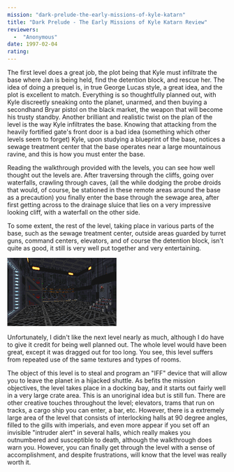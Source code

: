 ```yaml
---
mission: "dark-prelude-the-early-missions-of-kyle-katarn"
title: "Dark Prelude - The Early Missions of Kyle Katarn Review"
reviewers: 
  -  "Anonymous"
date: 1997-02-04
rating:
---
```


The first level does a great job, the plot being that Kyle must infiltrate the base where Jan is being held, find the detention block, and rescue her. The idea of doing a prequel is, in true George Lucas style, a great idea, and the plot is excellent to match. Everything is so thoughtfully planned out, with Kyle discreetly sneaking onto the planet, unarmed, and then buying a secondhand Bryar pistol on the black market, the weapon that will become his trusty standby. Another brilliant and realistic twist on the plan of the level is the way Kyle infiltrates the base. Knowing that attacking from the heavily fortified gate's front door is a bad idea (something which other levels seem to forget) Kyle, upon studying a blueprint of the base, notices a sewage treatment center that the base operates near a large mountainous ravine, and this is how you must enter the base.

Reading the walkthrough provided with the levels, you can see how well thought out the levels are. After traversing through the cliffs, going over waterfalls, crawling through caves, (all the while dodging the probe droids that would, of course, be stationed in these remote areas around the base as a precaution) you finally enter the base through the sewage area, after first getting across to the drainage sluice that lies on a very impressive looking cliff, with a waterfall on the other side.

To some extent, the rest of the level, taking place in various parts of the base, such as the sewage treatment center, outside areas guarded by turret guns, command centers, elevators, and of course the detention block, isn't quite as good, it still is very well put together and very entertaining.

![Dark Prelude screenshot](./prelude.png "Your job in the second level is to steal an Imperial IFF device, hidden somewhere in this docking facility.")

Unfortunately, I didn't like the next level nearly as much, although I do have to give it credit for being well planned out. The whole level would have been great, except it was dragged out for too long. You see, this level suffers from repeated use of the same textures and types of rooms.

The object of this level is to steal and program an "IFF" device that will allow you to leave the planet in a hijacked shuttle. As befits the mission objectives, the level takes place in a docking bay, and it starts out fairly well in a very large crate area. This is an unoriginal idea but is still fun. There are other creative touches throughout the level; elevators, trams that run on tracks, a cargo ship you can enter, a bar, etc. However, there is a extremely large area of the level that consists of interlocking halls at 90 degree angles, filled to the gills with imperials, and even more appear if you set off an invisible "intruder alert" in several halls, which really makes you outnumbered and susceptible to death, although the walkthrough does warn you. However, you can finally get through the level with a sense of accomplishment, and despite frustrations, will know that the level was really worth it.
